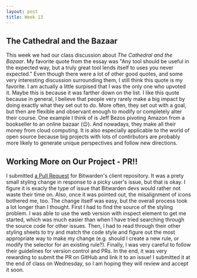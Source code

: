 ```yaml
---
layout: post
title: Week 13
---
```


## The Cathedral and the Bazaar

This week we had our class discussion about *The Cathedral and the Bazaar*. My
favorite quote from the essay was "Any tool should be useful in the expected
way, but a truly great tool lends itself to uses you never expected." Even
though there were a lot of other good quotes, and some very interesting
discussion surrounding them, I still think this quote is my favorite. I am
actually a little surpised that I was the only one who upvoted it. Maybe this is
because it was farther down on the list. I like this quote because in general, I
believe that people very rarely make a big impact by doing exactly what they set
out to do. More often, they set out with a goal, but then are flexible and
observant enough to modify or completely alter their course. One example I think
of is Jeff Bezos pivoting Amazon from a bookseller to an online bazaar (😉). And
nowadays, they make all their money from cloud computing. It is also especially 
applicable to the world of open source because big projects with lots of
contirbutors are probably more likely to generate unique perspectives and follow
new directions.

<!--more-->

## Working More on Our Project - PR!!

I submitted [a Pull Request](https://github.com/bitwarden/clients/pull/8790) for 
Bitwarden's client repository. It was a prety small styling change in response
to a picky user's issue, but that is okay. I figure it is exacly the type of
issue that Bitwarden devs would rather not waste their time on. Also, once it
was pointed out, the misalignment of icons bothered me, too. The change itself
was easy, but the overall process took a lot longer than I thought. First I had
to find the source of the styling problem. I was able to use the web version
with inspect element to get me started, which was much easier than when I have
tried searching through the source code for other issues. Then, I had to read
through their other styling sheets to try and match the code style and figure
out the most appropriate way to make my change (e.g. should I create a new rule,
or modify the selector for an existing rule?). Finally, I was very careful to
follow their guidelines for version control and PRs. In the end, it was very
rewarding to submit the PR on GitHub and link it to an issue! I submitted it at
the end of class on Wednesday, so I am hoping they will review and accept it
soon.
